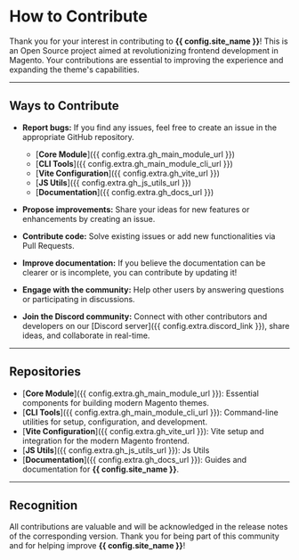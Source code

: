 # How to Contribute

Thank you for your interest in contributing to **{{ config.site_name }}**! This is an Open Source project aimed at revolutionizing frontend development in Magento. Your contributions are essential to improving the experience and expanding the theme's capabilities.

---

## Ways to Contribute

- **Report bugs:** If you find any issues, feel free to create an issue in the appropriate GitHub repository.
    - [**Core Module**]({{ config.extra.gh_main_module_url }})
    - [**CLI Tools**]({{ config.extra.gh_main_module_cli_url }})
    - [**Vite Configuration**]({{ config.extra.gh_vite_url }})
    - [**JS Utils**]({{ config.extra.gh_js_utils_url }})
    - [**Documentation**]({{ config.extra.gh_docs_url }})
    
- **Propose improvements:** Share your ideas for new features or enhancements by creating an issue.
- **Contribute code:** Solve existing issues or add new functionalities via Pull Requests.
- **Improve documentation:** If you believe the documentation can be clearer or is incomplete, you can contribute by updating it!
- **Engage with the community:** Help other users by answering questions or participating in discussions.
- **Join the Discord community:** Connect with other contributors and developers on our [Discord server]({{ config.extra.discord_link }}), share ideas, and collaborate in real-time.

---

## Repositories

- [**Core Module**]({{ config.extra.gh_main_module_url }}): Essential components for building modern Magento themes.
- [**CLI Tools**]({{ config.extra.gh_main_module_cli_url }}): Command-line utilities for setup, configuration, and development.
- [**Vite Configuration**]({{ config.extra.gh_vite_url }}): Vite setup and integration for the modern Magento frontend.
- [**JS Utils**]({{ config.extra.gh_js_utils_url }}): Js Utils
- [**Documentation**]({{ config.extra.gh_docs_url }}): Guides and documentation for **{{ config.site_name }}**.

---

## Recognition

All contributions are valuable and will be acknowledged in the release notes of the corresponding version. Thank you for being part of this community and for helping improve **{{ config.site_name }}**!

